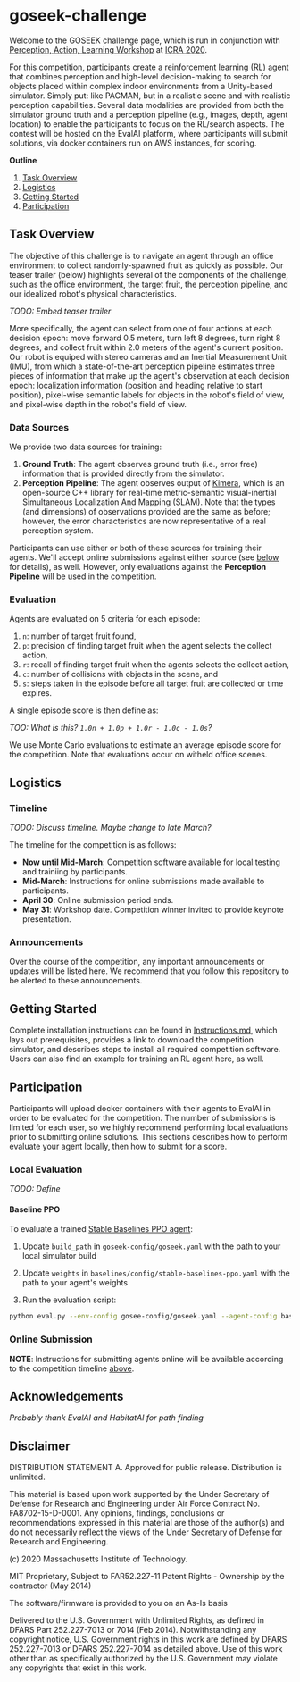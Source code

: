 # goseek-challenge

Welcome to the GOSEEK challenge page, which is run in conjunction with [Perception, Action, Learning Workshop](https://mit-spark.github.io/PAL-ICRA2020/) at [ICRA 2020](www.icra2020.org).

For this competition, participants create a reinforcement learning (RL) agent that combines perception and high-level decision-making to search for objects placed within complex indoor environments from a Unity-based simulator. 
Simply put: like PACMAN, but in a realistic scene and with realistic perception capabilities. 
Several data modalities are provided from both the simulator ground truth and a perception pipeline (e.g., images, depth, agent location) to enable the participants to focus on the RL/search aspects. 
The contest will be hosted on the EvalAI platform, where participants will submit solutions, via docker containers run on AWS instances, for scoring.

__Outline__
1. [Task Overview](#task-overview)
2. [Logistics](#logistics)
3. [Getting Started](#getting-started)
4. [Participation](#participation)

## Task Overview

The objective of this challenge is to navigate an agent through an office environment to collect randomly-spawned fruit as quickly as possible. 
Our teaser trailer (below) highlights several of the components of the challenge, such as the office environment, the target fruit, the perception pipeline, and our idealized robot's physical characteristics.

*TODO: Embed teaser trailer*

More specifically, the agent can select from one of four actions at each decision epoch: move forward 0.5 meters, turn left 8 degrees, turn right 8 degrees, and collect fruit within 2.0 meters of the agent's current position. 
Our robot is equiped with stereo cameras and an Inertial Measurement Unit (IMU), from which a state-of-the-art perception pipeline estimates three pieces of information that make up the agent's observation at each decision epoch: localization information (position and heading relative to start position), pixel-wise semantic labels for objects in the robot's field of view, and pixel-wise depth in the robot's field of view. 

### Data Sources

We provide two data sources for training:

1. __Ground Truth__: The agent observes ground truth (i.e., error free) information that is provided directly from the simulator.
2. __Perception Pipeline__: The agent observes output of [Kimera](http://web.mit.edu/sparklab/2019/10/13/Kimera__an_Open-Source_Library_for_Real-Time_Metric-Semantic_Localization_and_Mapping.html), which is an open-source C++ library for real-time metric-semantic visual-inertial Simultaneous Localization And Mapping (SLAM). 
Note that the types (and dimensions) of observations provided are the same as before; however, the error characteristics are now representative of a real perception system.

Participants can use either or both of these sources for training their agents. 
We'll accept online submissions against either source (see [below](#online-submission) for details), as well. 
However, only evaluations against the __Perception Pipeline__ will be used in the competition. 

### Evaluation

Agents are evaluated on 5 criteria for each episode:

1. `n`: number of target fruit found,
2. `p`: precision of finding target fruit when the agent selects the collect action,
3. `r`: recall of finding target fruit when the agents selects the collect action,
4. `c`: number of collisions with objects in the scene, and
5. `s`: steps taken in the episode before all target fruit are collected or time expires.

A single episode score is then define as:

*TOO: What is this? `1.0n + 1.0p + 1.0r - 1.0c - 1.0s`?*

We use Monte Carlo evaluations to estimate an average episode score for the competition. 
Note that evaluations occur on witheld office scenes.

## Logistics

### Timeline

*TODO: Discuss timeline. Maybe change to late March?*

The timeline for the competition is as follows:

- __Now until Mid-March__: Competition software available for local testing and trainiing by participants.
- __Mid-March__: Instructions for online submissions made available to participants.
- __April 30__: Online submission period ends.
- __May 31__: Workshop date. Competition winner invited to provide keynote presentation.

### Announcements

Over the course of the competition, any important announcements or updates will be listed here. 
We recommend that you follow this repository to be alerted to these announcements.

## Getting Started

Complete installation instructions can be found in [Instructions.md](Instructions.md), which lays out prerequisites, provides a link to download the competition simulator, and describes steps to install all required competition software. 
Users can also find an example for training an RL agent here, as well.

## Participation

Participants will upload docker containers with their agents to EvalAI in order to be evaluated for the competition. 
The number of submissions is limited for each user, so we highly recommend performing local evaluations prior to submitting online solutions. 
This sections describes how to perform evaluate your agent locally, then how to submit for a score.

### Local Evaluation

*TODO: Define*

#### Baseline PPO
To evaluate a trained [Stable Baselines PPO agent](https://github.mit.edu/TESS/tesse-gym/blob/master/baselines/stable-baselines-ppo.ipynb):

1. Update `build_path` in `goseek-config/goseek.yaml` with the path to your local simulator build

2. Update `weights` in `baselines/config/stable-baselines-ppo.yaml` with the path to your agent's weights

3. Run the evaluation script:

```sh
python eval.py --env-config gosee-config/goseek.yaml --agent-config baselines/config/stable-baselines-ppo.yaml
```

### Online Submission

__NOTE__: Instructions for submitting agents online will be available according to the competition timeline [above](#timeline).

## Acknowledgements

*Probably thank EvalAI and HabitatAI for path finding*

## Disclaimer

DISTRIBUTION STATEMENT A. Approved for public release. Distribution is unlimited.

This material is based upon work supported by the Under Secretary of Defense for Research and Engineering under Air Force Contract No. FA8702-15-D-0001. Any opinions, findings, conclusions or recommendations expressed in this material are those of the author(s) and do not necessarily reflect the views of the Under Secretary of Defense for Research and Engineering.

(c) 2020 Massachusetts Institute of Technology.

MIT Proprietary, Subject to FAR52.227-11 Patent Rights - Ownership by the contractor (May 2014)

The software/firmware is provided to you on an As-Is basis

Delivered to the U.S. Government with Unlimited Rights, as defined in DFARS Part 252.227-7013 or 7014 (Feb 2014). Notwithstanding any copyright notice, U.S. Government rights in this work are defined by DFARS 252.227-7013 or DFARS 252.227-7014 as detailed above. Use of this work other than as specifically authorized by the U.S. Government may violate any copyrights that exist in this work.
